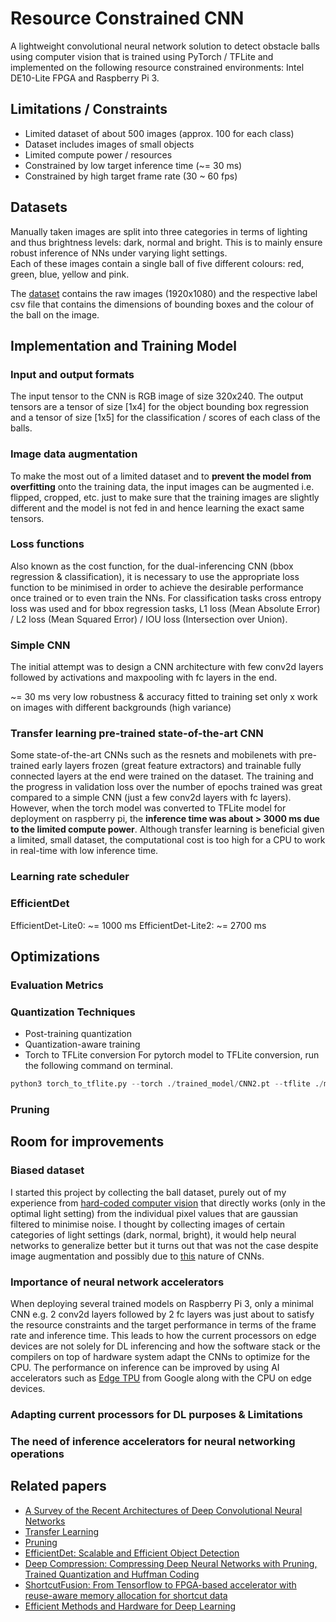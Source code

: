 # Resource Constrained CNN

A lightweight convolutional neural network solution to detect obstacle balls using computer vision that is trained using PyTorch / TFLite and implemented on the following resource constrained environments: Intel DE10-Lite FPGA and Raspberry Pi 3.

## Limitations / Constraints
- Limited dataset of about 500 images (approx. 100 for each class)
- Dataset includes images of small objects
- Limited compute power / resources
- Constrained by low target inference time (~= 30 ms)
- Constrained by high target frame rate (30 ~ 60 fps)

## Datasets
Manually taken images are split into three categories in terms of lighting and thus brightness levels: dark, normal and bright. This is to mainly ensure robust inference of NNs under varying light settings. <br>
Each of these images contain a single ball of five different colours: red, green, blue, yellow and pink.

The [dataset](https://github.com/jl7719/FPGA-CNN-Computer-Vision/tree/main/dataset) contains the raw images (1920x1080) and the respective label csv file that contains the dimensions of bounding boxes and the colour of the ball on the image.

## Implementation and Training Model
### Input and output formats
The input tensor to the CNN is RGB image of size 320x240. The output tensors are a tensor of size [1x4] for the object bounding box regression and a tensor of size [1x5] for the classification / scores of each class of the balls.

### Image data augmentation
To make the most out of a limited dataset and to **prevent the model from overfitting** onto the training data, the input images can be augmented i.e. flipped, cropped, etc. just to make sure that the training images are slightly different and the model is not fed in and hence learning the exact same tensors.

### Loss functions
Also known as the cost function, for the dual-inferencing CNN (bbox regression & classification), it is necessary to use the appropriate loss function to be minimised in order to achieve the desirable performance once trained or to even train the NNs. For classification tasks cross entropy loss was used and for bbox regression tasks, L1 loss (Mean Absolute Error) / L2 loss (Mean Squared Error) / IOU loss (Intersection over Union).

### Simple CNN
The initial attempt was to design a CNN architecture with few conv2d layers followed by activations and maxpooling with fc layers in the end. 

~= 30 ms
very low robustness & accuracy
fitted to training set only
x work on images with different backgrounds (high variance)

### Transfer learning pre-trained state-of-the-art CNN
Some state-of-the-art CNNs such as the resnets and mobilenets with pre-trained early layers frozen (great feature extractors) and trainable fully connected layers at the end were trained on the dataset. The training and the progress in validation loss over the number of epochs trained was great compared to a simple CNN (just a few conv2d layers with fc layers). However, when the torch model was converted to TFLite model for deployment on raspberry pi, the **inference time was about > 3000 ms due to the limited compute power**. Although transfer learning is beneficial given a limited, small dataset, the computational cost is too high for a CPU to work in real-time with low inference time.

### Learning rate scheduler

### EfficientDet
EfficientDet-Lite0: ~= 1000 ms
EfficientDet-Lite2: ~= 2700 ms


## Optimizations
### Evaluation Metrics
### Quantization Techniques
- Post-training quantization
- Quantization-aware training
- Torch to TFLite conversion
For pytorch model to TFLite conversion, run the following command on terminal.
```python
python3 torch_to_tflite.py --torch ./trained_model/CNN2.pt --tflite ./model/CNN2.tflite
```
### Pruning

## Room for improvements
### Biased dataset
I started this project by collecting the ball dataset, purely out of my experience from [hard-coded computer vision](https://github.com/rs3319/EE2-Mars-Rover-Project-2021/blob/main/DE10_LITE_D8M_VIP_16/ip/EEE_IMGPROC/EEE_IMGPROC.v) that directly works (only in the optimal light setting) from the individual pixel values that are gaussian filtered to minimise noise. I thought by collecting images of certain categories of light settings (dark, normal, bright), it would help neural networks to generalize better but it turns out that was not the case despite image augmentation and possibly due to [this](https://jmlr.org/papers/volume20/19-519/19-519.pdf) nature of CNNs.
### Importance of neural network accelerators
When deploying several trained models on Raspberry Pi 3, only a minimal CNN e.g. 2 conv2d layers followed by 2 fc layers was just about to satisfy the resource constraints and the target performance in terms of the frame rate and inference time. This leads to how the current processors on edge devices are not solely for DL inferencing and how the software stack or the compilers on top of hardware system adapt the CNNs to optimize for the CPU. The performance on inference can be improved by using AI accelerators such as [Edge TPU](https://coral.ai/products/accelerator/#description) from Google along with the CPU on edge devices.
### Adapting current processors for DL purposes & Limitations
### The need of inference accelerators for neural networking operations

## Related papers
- [A Survey of the Recent Architectures of Deep Convolutional Neural Networks](https://arxiv.org/abs/1901.06032)
- [Transfer Learning](https://cs231n.github.io/transfer-learning/)
- [Pruning](https://jacobgil.github.io/deeplearning/pruning-deep-learning)
- [EfficientDet: Scalable and Efficient Object Detection](https://arxiv.org/abs/1911.09070)
- [Deep Compression: Compressing Deep Neural Networks with Pruning, Trained Quantization and Huffman Coding](https://arxiv.org/abs/1510.00149)
- [ShortcutFusion: From Tensorflow to FPGA-based accelerator with reuse-aware memory allocation for shortcut data](https://arxiv.org/abs/2106.08167)
- [Efficient Methods and Hardware for Deep Learning](https://stacks.stanford.edu/file/druid:qf934gh3708/EFFICIENT%20METHODS%20AND%20HARDWARE%20FOR%20DEEP%20LEARNING-augmented.pdf)

